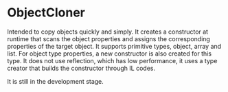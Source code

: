 # ObjectCloner
Intended to copy objects quickly and simply. It creates a constructor at runtime that scans the object properties and assigns the corresponding properties of the target object. It supports primitive types, object, array and list. For object type properties, a new constructor is also created for this type. It does not use reflection, which has low performance, it uses a type creator that builds the constructor through IL codes.

It is still in the development stage.
